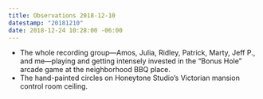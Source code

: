 ```yaml
---
title: Observations 2018-12-10
datestamp: "20181210"
date: 2018-12-24 10:28:00 -06:00
---
```


- The whole recording group—Amos, Julia, Ridley, Patrick, Marty, Jeff P., and me—playing and getting intensely invested in the “Bonus Hole” arcade game at the neighborhood BBQ place.
- The hand-painted circles on Honeytone Studio’s Victorian mansion control room ceiling.
